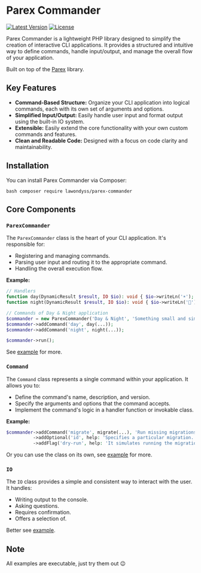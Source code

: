 # Parex Commander

[![Latest Version](https://img.shields.io/packagist/v/lawondyss/parex-commander.svg?style=flat-square)](https://packagist.org/packages/lawondyss/parex-commander)
[![License](https://img.shields.io/badge/license-MIT-blue.svg?style=flat-square)](LICENSE)

Parex Commander is a lightweight PHP library designed to simplify the creation of interactive CLI applications. It
provides a structured and intuitive way to define commands, handle input/output, and manage the overall flow of your
application.

Built on top of the [Parex](https://packagist.org/packages/lawondyss/parex) library.

## Key Features

* **Command-Based Structure:** Organize your CLI application into logical commands, each with its own set of arguments
  and options.
* **Simplified Input/Output:** Easily handle user input and format output using the built-in IO system.
* **Extensible:** Easily extend the core functionality with your own custom commands and features.
* **Clean and Readable Code:** Designed with a focus on code clarity and maintainability.

## Installation

You can install Parex Commander via Composer:

```shell
bash composer require lawondyss/parex-commander
```

## Core Components

### `ParexCommander`

The `ParexCommander` class is the heart of your CLI application. It's responsible for:

* Registering and managing commands.
* Parsing user input and routing it to the appropriate command.
* Handling the overall execution flow.

**Example:**

```php
// Handlers
function day(DynamicResult $result, IO $io): void { $io->writeLn('☀️'); }
function night(DynamicResult $result, IO $io): void { $io->writeLn('🌙'); }

// Commands of Day & Night application
$commander = new ParexCommander('Day & Night', 'Something small and simple');
$commander->addCommand('day', day(...));
$commander->addCommand('night', night(...));

$commander->run();
```

See [example](examples/application.php) for more.

### `Command`

The `Command` class represents a single command within your application. It allows you to:

* Define the command's name, description, and version.
* Specify the arguments and options that the command accepts.
* Implement the command's logic in a handler function or invokable class.

**Example:**

```php
$commander->addCommand('migrate', migrate(...), 'Run missing migrations.')
          ->addOptional('id', help: 'Specifies a particular migration.', multiple: true)
          ->addFlag('dry-run', help: 'It simulates running the migration, but does not execute SQL.');
```

Or you can use the class on its own, see [example](examples/command.php) for more.

### `IO`

The `IO` class provides a simple and consistent way to interact with the user. It handles:

* Writing output to the console.
* Asking questions.
* Requires confirmation.
* Offers a selection of.

Better see [example](examples/io.php).

## Note

All examples are executable, just try them out 😉